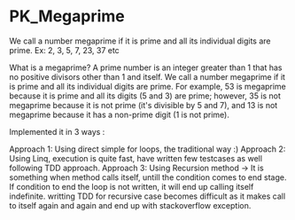 # PK_Megaprime
We call a number megaprime if it is prime and all its individual digits are prime. Ex: 2, 3, 5, 7, 23, 37 etc

What is a megaprime? A prime number is an integer greater than 1 that has no positive divisors other than 1 and itself. 
We call a number megaprime if it is prime and all its individual digits are prime. For example, 53 is megaprime because it is prime and all its digits (5 and 3) are prime; however, 35 is not megaprime because it is not prime (it's divisible by 5 and 7), and 13 is not megaprime because it has a non-prime digit (1 is not prime). 

Implemented it in 3 ways :

Approach 1: Using direct simple for loops, the traditional way :)
Approach 2: Using Linq, execution is quite fast, have written few testcases as well following TDD approach.
Approach 3: Using Recursion method -> It is something when method calls itself, untill the condition comes to end stage. If condition to end the loop is not written, it will end up calling itself indefinite. writting TDD for recursive case becomes difficult as it makes call to itself again and again and end up with stackoverflow exception.
